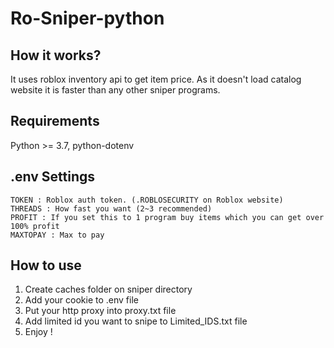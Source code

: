 # Ro-Sniper-python

## How it works?

It uses roblox inventory api to get item price.
As it doesn't load catalog website it is faster than any other sniper programs.

## Requirements

Python >= 3.7, python-dotenv

## .env Settings

```
TOKEN : Roblox auth token. (.ROBLOSECURITY on Roblox website)
THREADS : How fast you want (2~3 recommended)
PROFIT : If you set this to 1 program buy items which you can get over 100% profit
MAXTOPAY : Max to pay
```

## How to use

1. Create caches folder on sniper directory
2. Add your cookie to .env file
3. Put your http proxy into proxy.txt file
4. Add limited id you want to snipe to Limited_IDS.txt file
5. Enjoy !
